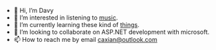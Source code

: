 - 👋 Hi, I’m Davy
- 👀 I’m interested in listening to [music](song).
- 🌱 I’m currently learning these kind of [things](docs).
- 💞️ I’m looking to collaborate on ASP.NET development with microsoft.
- 📫 How to reach me by email [caxian@outlook.com](mailto:caxian@outlook.com)

<!---
caxian/caxian is a ✨ special ✨ repository because its `README.md` (this file) appears on your GitHub profile.
You can click the Preview link to take a look at your changes.
--->
